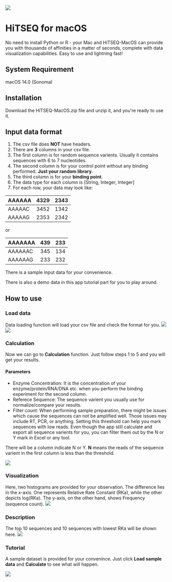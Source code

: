 ![](Images/EQ128.png)
# HiTSEQ for macOS 

No need to install Python or R - your Mac and HiTSEQ-MacOS can provide you with thousands of affinities in a matter of
seconds, complete with data visualization capabilities. Easy to use and lightning fast!

## System Requirement
macOS 14.0 (Sonoma)


## Installation

Download the HiTSEQ-MacOS.zip file and unzip it, and you're ready to use it.

## Input data format
1. The csv file does **NOT** have headers.
2. There are **3** columns in your csv file.
3. The first column is for random sequence varients. Usually it contains sequences with 6 to 7 nucleotides.
4. The second column is for your control point without any binding performed. **Just your random library**.
5. The third column is for your **binding point**.
6. The data type for each column is [String, Integer, Integer]
7. For each row, your data may look like:

| AAAAAA | 4329 | 2343 |
|--------|------|------|
|AAAAAC|3452|1342|
|AAAAAG|2353|2342|

or 

 AAAAAAA | 439 | 233 |
|--------|------|------|
|AAAAAAC|345|134|
|AAAAAAG|233|232|

There is a sample input data for your convenience.

There is also a demo data in this app tutorial part for you to play around.

## How to use
### Load data
Data loading function will load your csv file and check the format for you.
![](Images/Load01.png)
![](Images/Load02.png)

### Calculation
Now we can go to **Calculation** function.
Just follow steps 1 to 5 and you will get your results.
#### Parameters
- Enzyme Concentration: It is the concentration of your enzyme/protein/RNA/DNA etc. when you perform the binding experiment for the second column.
- Referece Sequence: The sequence varient you usually use for normalize/compare your results.
- Filter count: When performing sample preparation, there might be issues which cause the sequences can not be amplified well. Those issues may include RT, PCR, or anything. Setting this threshold can help you mark sequences with low reads. Even though the app still calculate and export all sequence varients for you, you can filter them out by the N or Y mark in Excel or any tool.

There will be a column indicate N or Y. **N** means the reads of the sequence varient in the first column is less than the threshold.

![](Images/Calculate01.png)

### Visualization

Here, two histograms are provided for your observation. The difference lies in the x-axis. One represents Relative Rate Constant (RKa), while the other depicts log(RKa). The y-axis, on the other hand, shows Frequency (sequence count).
![](Images/Bar01.png)

### Description

The top 10 sequences and 10 sequences with lowest RKa will be shown here.
![](Images/Stats01.png)

### Tutorial

A sample dataset is provided for your convenince. Just click **Load sample data** and **Calculate** to see what will happen.

![](Images/Tutorial01.png)